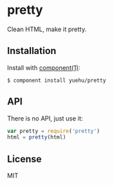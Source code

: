 
# pretty

Clean HTML, make it pretty.

## Installation

Install with [component(1)](http://component.io):

    $ component install yuehu/pretty

## API

There is no API, just use it:

```js
var pretty = require('pretty')
html = pretty(html)
```


## License

MIT
